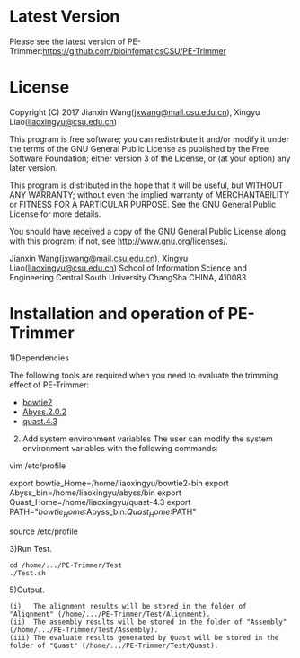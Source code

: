 Latest Version
==============
Please see the latest version of PE-Trimmer:https://github.com/bioinfomaticsCSU/PE-Trimmer


License
=======

Copyright (C) 2017 Jianxin Wang(jxwang@mail.csu.edu.cn), Xingyu Liao(liaoxingyu@csu.edu.cn)

This program is free software; you can redistribute it and/or
modify it under the terms of the GNU General Public License
as published by the Free Software Foundation; either version 3
of the License, or (at your option) any later version.

This program is distributed in the hope that it will be useful,
but WITHOUT ANY WARRANTY; without even the implied warranty of
MERCHANTABILITY or FITNESS FOR A PARTICULAR PURPOSE.  See the
GNU General Public License for more details.

You should have received a copy of the GNU General Public License
along with this program; if not, see <http://www.gnu.org/licenses/>.

Jianxin Wang(jxwang@mail.csu.edu.cn), Xingyu Liao(liaoxingyu@csu.edu.cn)
School of Information Science and Engineering
Central South University
ChangSha
CHINA, 410083


Installation and operation of PE-Trimmer 
==================================

1)Dependencies

The following tools are required when you need to evaluate the trimming effect of PE-Trimmer:

* [bowtie2](http://bowtie-bio.sourceforge.net/bowtie2/index.shtml)
* [Abyss.2.0.2](http://www.bcgsc.ca/platform/bioinfo/software/abyss)
* [quast.4.3](https://sourceforge.net/projects/quast/files/)

2) Add system environment variables
The user can modify the system environment variables with the following commands:

vim /etc/profile

export bowtie_Home=/home/liaoxingyu/bowtie2-bin
export Abyss_bin=/home/liaoxingyu/abyss/bin
export Quast_Home=/home/liaoxingyu/quast-4.3
export PATH="$bowtie_Home:$Abyss_bin:$Quast_Home:$PATH"

source /etc/profile

3)Run Test.
     
	cd /home/.../PE-Trimmer/Test
	./Test.sh

5)Output.
    
    (i)   The alignment results will be stored in the folder of "Alignment" (/home/.../PE-Trimmer/Test/Alignment). 
    (ii)  The assembly results will be stored in the folder of "Assembly" (/home/.../PE-Trimmer/Test/Assembly).
	(iii) The evaluate results generated by Quast will be stored in the folder of "Quast" (/home/.../PE-Trimmer/Test/Quast).